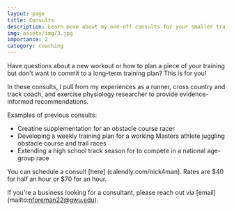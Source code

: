 ```yaml
---
layout: page
title: Consults
description: Learn more about my one-off consults for your smaller training questions.
img: assets/img/3.jpg
importance: 2
category: coaching
---
```


Have questions about a new workout or how to plan a piece of your training but don't want to commit to a long-term training plan? This is for you!

In these consults, I pull from my experiences as a runner, cross country and track coach, and exercise physiology researcher to provide evidence-informed recommendations. 

Examples of previous consults: 
* Creatine supplementation for an obstacle course racer
* Developing a weekly training plan for a working Masters athlete juggling obstacle course and trail races
* Extending a high school track season for to compete in a national age-group race

You can schedule a consult [here] (calendly.com/nick4man). Rates are $40 for half an hour or $70 for an hour. 

If you're a business looking for a consultant, please reach out via [email] (mailto:nforeman22@gwu.edu). 

